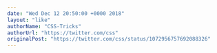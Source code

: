 ```yaml
---
date: "Wed Dec 12 20:50:00 +0000 2018"
layout: "like"
authorName: "CSS-Tricks"
authorUrl: "https://twitter.com/css"
originalPost: "https://twitter.com/css/status/1072956757692088326"
---
```

